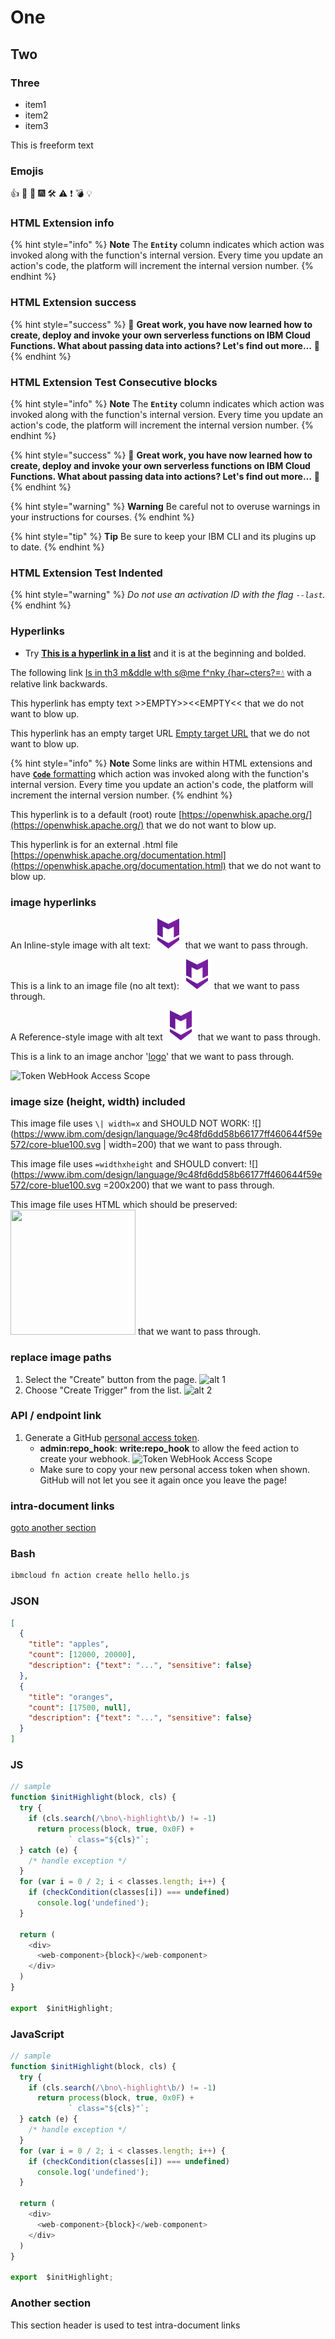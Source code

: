 # One

## Two

### Three

- item1
- item2
- item3

This is freeform text

### Emojis

:+1: :100: :1st_place_medal: :fireworks: :hammer_and_wrench: :warning: :exclamation: :bomb: :bulb:

### HTML Extension info

{% hint style="info" %}
**Note** The **`Entity`** column indicates which action was invoked along with the function's internal version. Every time you update an action's code, the platform will increment the internal version number.
{% endhint %}

### HTML Extension success

{% hint style="success" %}
🎉 **Great work, you have now learned how to create, deploy and invoke your own serverless functions on IBM Cloud Functions. What about passing data into actions? Let's find out more…** 🎉
{% endhint %}

### HTML Extension Test Consecutive blocks

{% hint style="info" %}
**Note** The **`Entity`** column indicates which action was invoked along with the function's internal version. Every time you update an action's code, the platform will increment the internal version number.
{% endhint %}

{% hint style="success" %}
🎉 **Great work, you have now learned how to create, deploy and invoke your own serverless functions on IBM Cloud Functions. What about passing data into actions? Let's find out more…** 🎉
{% endhint %}

{% hint style="warning" %}
**Warning** Be careful not to overuse warnings in your instructions for courses.
{% endhint %}

{% hint style="tip" %}
**Tip** Be sure to keep your IBM CLI and its plugins up to date.
{% endhint %}

### HTML Extension Test Indented

  {% hint style="warning" %}
  _Do not use an activation ID with the flag `--last`._
  {% endhint %}

### Hyperlinks

- Try **[This is a hyperlink in a list](201-using-event-providers/README.md)** and it is at the beginning and bolded.

The following link [Is in th3 m&ddle w!th s@me f^nky {har~cters?=:droplet:](../README.md) with a relative link backwards.

This hyperlink has empty text >>EMPTY>>[](README.md)<<EMPTY<< that we do not want to blow up.

This hyperlink has an empty target URL [Empty target URL]() that we do not want to blow up.

{% hint style="info" %}
**Note** Some links are within HTML extensions and have [**`Code`** formatting](https://openwhisk.apache.org/) which action was invoked along with the function's internal version. Every time you update an action's code, the platform will increment the internal version number.
{% endhint %}

This hyperlink is to a default (root) route [https://openwhisk.apache.org/](https://openwhisk.apache.org/) that we do not want to blow up.

This hyperlink is for an external .html file [https://openwhisk.apache.org/documentation.html](https://openwhisk.apache.org/documentation.html) that we do not want to blow up.

### image hyperlinks

An Inline-style image with alt text: ![alt text](https://github.com/adam-p/markdown-here/raw/master/src/common/images/icon48.png "Logo Title Text 1") that we want to pass through.

This is a link to an image file (no alt text): ![](https://github.com/adam-p/markdown-here/raw/master/src/common/images/icon48.png) that we want to pass through.

A Reference-style image with alt text ![alt text][logo] that we want to pass through.

[logo]: https://github.com/adam-p/markdown-here/raw/master/src/common/images/icon48.png "Logo Title Text 2"

This is a link to an image anchor '[logo](https://github.com/adam-p/markdown-here/raw/master/src/common/images/icon48.png)' that we want to pass through.

![Token WebHook Access Scope](images/github-access-scope-repo-hook.png)

### image size (height, width) included

This image file uses `\| width=x` and SHOULD NOT WORK: ![](https://www.ibm.com/design/language/9c48fd6dd58b66177ff460644f59e572/core-blue100.svg | width=200) that we want to pass through.

This image file uses `=widthxheight` and SHOULD convert: ![](https://www.ibm.com/design/language/9c48fd6dd58b66177ff460644f59e572/core-blue100.svg =200x200) that we want to pass through.

This image file uses HTML which should be preserved:
<img src="https://www.ibm.com/design/language/9c48fd6dd58b66177ff460644f59e572/core-blue100.svg" width="200" height="200"></img>
that we want to pass through.

### replace image paths

1. Select the "Create" button from the page.
![alt 1](images/101-ex5-create-trigger-hp.png)
2. Choose "Create Trigger" from the list.
![alt 2](images/101/ex5/101-ex5-create-trigger-select-trigger.png)

### API / endpoint link

1. Generate a GitHub [personal access token](https://github.com/settings/tokens).
      * **admin:repo_hook**: **write:repo_hook** to allow the feed action to create your webhook.
    ![Token WebHook Access Scope](images/github-access-scope-repo-hook.png)
    * Make sure to copy your new personal access token when shown. GitHub will not let you see it again once you leave the page!

### intra-document links

[goto another section](#another-section)

### Bash

```bash
ibmcloud fn action create hello hello.js
```

### JSON

```json
[
  {
    "title": "apples",
    "count": [12000, 20000],
    "description": {"text": "...", "sensitive": false}
  },
  {
    "title": "oranges",
    "count": [17500, null],
    "description": {"text": "...", "sensitive": false}
  }
]

```

### JS

```js
// sample
function $initHighlight(block, cls) {
  try {
    if (cls.search(/\bno\-highlight\b/) != -1)
      return process(block, true, 0x0F) +
             ` class="${cls}"`;
  } catch (e) {
    /* handle exception */
  }
  for (var i = 0 / 2; i < classes.length; i++) {
    if (checkCondition(classes[i]) === undefined)
      console.log('undefined');
  }

  return (
    <div>
      <web-component>{block}</web-component>
    </div>
  )
}

export  $initHighlight;
```

### JavaScript

```javascript
// sample
function $initHighlight(block, cls) {
  try {
    if (cls.search(/\bno\-highlight\b/) != -1)
      return process(block, true, 0x0F) +
             ` class="${cls}"`;
  } catch (e) {
    /* handle exception */
  }
  for (var i = 0 / 2; i < classes.length; i++) {
    if (checkCondition(classes[i]) === undefined)
      console.log('undefined');
  }

  return (
    <div>
      <web-component>{block}</web-component>
    </div>
  )
}

export  $initHighlight;
```

### Another section

This section header is used to test intra-document links
